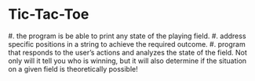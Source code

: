 # Tic-Tac-Toe


#.  the program is be able to print any state of the playing field. 
#.  address specific positions in a string to achieve the required outcome.
#.  program that responds to the user’s actions and analyzes the state of the field.
Not only will it tell you who is winning, but it will also determine if the situation on a given field is theoretically possible!
